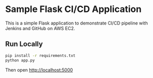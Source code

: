# Sample Flask CI/CD Application

This is a simple Flask application to demonstrate CI/CD pipeline with Jenkins and GitHub on AWS EC2.

## Run Locally
```bash
pip install -r requirements.txt
python app.py
```

Then open [http://localhost:5000](http://localhost:5000)
